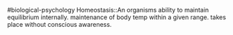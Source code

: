#biological-psychology 
Homeostasis::An organisms ability to maintain equilibrium internally. maintenance of body temp within a given range. takes place without conscious awareness. 